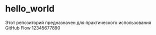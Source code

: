 # hello_world
Этот репозиторий предназначен для практического использования GitHub Flow
12345677890
